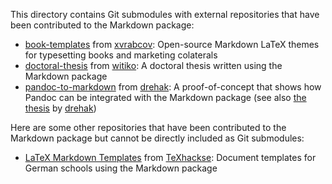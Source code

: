 This directory contains Git submodules with external repositories that have
been contributed to the Markdown package:

- [book-templates][] from [xvrabcov][]: Open-source Markdown LaTeX themes for typesetting books and marketing colaterals
- [doctoral-thesis][] from [witiko][]: A doctoral thesis written using the Markdown package
- [pandoc-to-markdown][] from [drehak][]: A proof-of-concept that shows how Pandoc can be integrated with the Markdown package (see also [the thesis][thesis-umhg5] by [drehak][])

 [book-templates]: https://github.com/xvrabcov/md-templates
 [doctoral-thesis]: https://github.com/witiko/doctoral-thesis
 [pandoc-to-markdown]: https://github.com/drehak/pandoc-to-markdown

 [thesis-umhg5]: https://is.muni.cz/th/umhg5/ "Generic TeX Writer for the Pandoc Document Converter"

Here are some other repositories that have been contributed to the Markdown
package but cannot be directly included as Git submodules:

- [LaTeX Markdown Templates][l4070] from [TeXhackse][]: Document templates for German schools using the Markdown package

 [l4070]: https://gitlab.com/l4070

 [drehak]: https://github.com/drehak
 [TeXhackse]: https://github.com/TeXhackse
 [witiko]: https://github.com/witiko
 [xvrabcov]: https://github.com/xvrabcov
